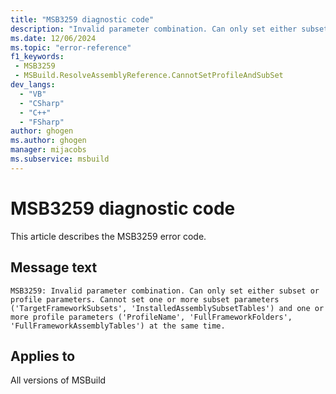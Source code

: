 ```yaml
---
title: "MSB3259 diagnostic code"
description: "Invalid parameter combination. Can only set either subset or profile parameters. Cannot set one or more subset parameters ('TargetFrameworkSubsets', 'InstalledAssemblySubsetTables') and one or more profile parameters ('ProfileName', 'FullFrameworkFolders', 'FullFrameworkAssemblyTables') at the same time."
ms.date: 12/06/2024
ms.topic: "error-reference"
f1_keywords:
 - MSB3259
 - MSBuild.ResolveAssemblyReference.CannotSetProfileAndSubSet
dev_langs:
  - "VB"
  - "CSharp"
  - "C++"
  - "FSharp"
author: ghogen
ms.author: ghogen
manager: mijacobs
ms.subservice: msbuild
---
```


# MSB3259 diagnostic code

<!-- :::ErrorDefinitionDescription::: -->
<!-- :::editable-content name="introDescription"::: -->
This article describes the MSB3259 error code.
<!-- :::editable-content-end::: -->

## Message text

```output
MSB3259: Invalid parameter combination. Can only set either subset or profile parameters. Cannot set one or more subset parameters ('TargetFrameworkSubsets', 'InstalledAssemblySubsetTables') and one or more profile parameters ('ProfileName', 'FullFrameworkFolders', 'FullFrameworkAssemblyTables') at the same time.
```

<!-- :::editable-content name="postOutputDescription"::: -->
<!--
{StrBegin="MSB3259: "}
-->
<!-- :::editable-content-end::: -->
<!-- :::ErrorDefinitionDescription-end::: -->

## Applies to

All versions of MSBuild
